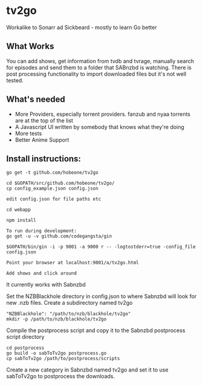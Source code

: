 # tv2go
Workalike to Sonarr ad Sickbeard - mostly to learn Go better

## What Works

You can add shows, get information from tvdb and tvrage, manually search for episodes and send them to a folder that SABnzbd is watching.  There is post processing functionality to import downloaded files but it's not well tested.

## What's needed

* More Providers, especially torrent providers. fanzub and nyaa torrents are at the top of the list
* A Javascript UI written by somebody that knows what they're doing
* More tests
* Better Anime Support

## Install instructions:

```
go get -t github.com/hobeone/tv2go

cd $GOPATH/src/github.com/hobeone/tv2go/
cp config_example.json config.json

edit config.json for file paths etc

cd webapp

npm install
```

```
To run during development:
go get -u -v github.com/codegangsta/gin

$GOPATH/bin/gin -i -p 9001 -a 9000 r -- -logtostderr=true -config_file config.json

Point your browser at localhost:9001/a/tv2go.html

Add shows and click around
```

It currently works with Sabnzbd

Set the NZBBlackhole directory in config.json to where Sabnzbd will look for new .nzb files.  Create a subdirectory named tv2go
```
"NZBBlackhole": "/path/to/nzb/blackhole/tv2go"
mkdir -p /path/to/nzb/blackhole/tv2go
```

Compile the postprocess script and copy it to the Sabnzbd postprocess script directory

```
cd postprocess
go build -o sabToTv2go postprocess.go
cp sabToTv2go /path/to/postprocess/scripts
```

Create a new category in Sabnzbd named tv2go and set it to use sabToTv2go to postprocess the downloads.
